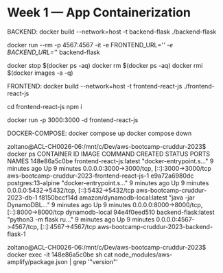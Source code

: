 # Week 1 — App Containerization
BACKEND:
docker build --network=host  -t backend-flask ./backend-flask

docker run --rm -p 4567:4567 -it -e FRONTEND_URL='*' -e BACKEND_URL='*' backend-flask

docker stop $(docker ps -aq)
docker rm $(docker ps -aq)
docker rmi $(docker images -a -q)

FRONTEND:
docker build --network=host -t frontend-react-js ./frontend-react-js

cd frontend-react-js
npm i

docker run -p 3000:3000 -d frontend-react-js

DOCKER-COMPOSE:
docker compose up
docker compose down


zoltano@ACL-CH0026-06:/mnt/c/Dev/aws-bootcamp-cruddur-2023$ docker ps
CONTAINER ID   IMAGE                          COMMAND                  CREATED         STATUS         PORTS                                         NAMES
148e86a5c0be   frontend-react-js:latest       "docker-entrypoint.s…"   9 minutes ago   Up 9 minutes   0.0.0.0:3000->3000/tcp, [::]:3000->3000/tcp   aws-bootcamp-cruddur-2023-frontend-react-js-1
e9a72a6980dc   postgres:13-alpine             "docker-entrypoint.s…"   9 minutes ago   Up 9 minutes   0.0.0.0:5432->5432/tcp, [::]:5432->5432/tcp   aws-bootcamp-cruddur-2023-db-1
f8150bccf14d   amazon/dynamodb-local:latest   "java -jar DynamoDBL…"   9 minutes ago   Up 9 minutes   0.0.0.0:8000->8000/tcp, [::]:8000->8000/tcp   dynamodb-local
94e4f0eed510   backend-flask:latest           "python3 -m flask ru…"   9 minutes ago   Up 9 minutes   0.0.0.0:4567->4567/tcp, [::]:4567->4567/tcp   aws-bootcamp-cruddur-2023-backend-flask-1


zoltano@ACL-CH0026-06:/mnt/c/Dev/aws-bootcamp-cruddur-2023$ docker exec -it 148e86a5c0be sh
cat node_modules/aws-amplify/package.json | grep '"version"'





